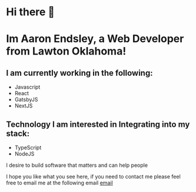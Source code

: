 # Hi there 👋
<h1>Im Aaron Endsley, a Web Developer from Lawton Oklahoma!</h1>
<h2>I am currently working in the following:</h2>
<ul>
  <li>Javascript</li> 
  <li>React</li>
  <li>GatsbyJS</li>
  <li>NextJS</li>
</ul>
</hr>
<h2>Technology I am interested in Integrating into my stack:</h2>
<ul>
    <li>TypeScript</li>
    <li>NodeJS</li>
</ul>

<p> I desire to build software that matters and can help people </p>
<p> I hope you like what you see here, if you need to contact me please feel free to email me at the following email <a href="mailTo:aaronendsley@gmail.com">email</a> 




<!--
**aaronendsley/aaronendsley** is a ✨ _special_ ✨ repository because its `README.md` (this file) appears on your GitHub profile.


